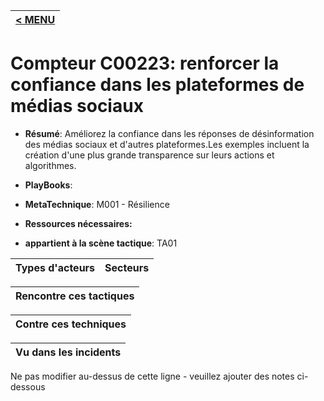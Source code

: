 |[< MENU](../README.md)|
|---|
# Compteur C00223: renforcer la confiance dans les plateformes de médias sociaux

* **Résumé**: Améliorez la confiance dans les réponses de désinformation des médias sociaux et d'autres plateformes.Les exemples incluent la création d'une plus grande transparence sur leurs actions et algorithmes.

* **PlayBooks**:

* **MetaTechnique**: M001 - Résilience

* **Ressources nécessaires:**

* **appartient à la scène tactique**: TA01


|Types d'acteurs |Secteurs |
|----------- |------- |



|Rencontre ces tactiques |
|---------------------- |



|Contre ces techniques |
|------------------------- |



|Vu dans les incidents |
|----------------- |


Ne pas modifier au-dessus de cette ligne - veuillez ajouter des notes ci-dessous